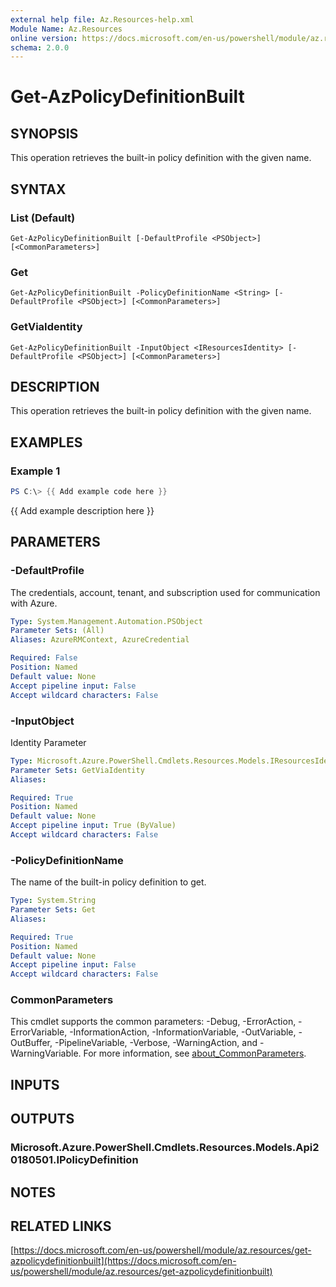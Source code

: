 ```yaml
---
external help file: Az.Resources-help.xml
Module Name: Az.Resources
online version: https://docs.microsoft.com/en-us/powershell/module/az.resources/get-azpolicydefinitionbuilt
schema: 2.0.0
---
```


# Get-AzPolicyDefinitionBuilt

## SYNOPSIS
This operation retrieves the built-in policy definition with the given name.

## SYNTAX

### List (Default)
```
Get-AzPolicyDefinitionBuilt [-DefaultProfile <PSObject>] [<CommonParameters>]
```

### Get
```
Get-AzPolicyDefinitionBuilt -PolicyDefinitionName <String> [-DefaultProfile <PSObject>] [<CommonParameters>]
```

### GetViaIdentity
```
Get-AzPolicyDefinitionBuilt -InputObject <IResourcesIdentity> [-DefaultProfile <PSObject>] [<CommonParameters>]
```

## DESCRIPTION
This operation retrieves the built-in policy definition with the given name.

## EXAMPLES

### Example 1
```powershell
PS C:\> {{ Add example code here }}
```

{{ Add example description here }}

## PARAMETERS

### -DefaultProfile
The credentials, account, tenant, and subscription used for communication with Azure.

```yaml
Type: System.Management.Automation.PSObject
Parameter Sets: (All)
Aliases: AzureRMContext, AzureCredential

Required: False
Position: Named
Default value: None
Accept pipeline input: False
Accept wildcard characters: False
```

### -InputObject
Identity Parameter

```yaml
Type: Microsoft.Azure.PowerShell.Cmdlets.Resources.Models.IResourcesIdentity
Parameter Sets: GetViaIdentity
Aliases:

Required: True
Position: Named
Default value: None
Accept pipeline input: True (ByValue)
Accept wildcard characters: False
```

### -PolicyDefinitionName
The name of the built-in policy definition to get.

```yaml
Type: System.String
Parameter Sets: Get
Aliases:

Required: True
Position: Named
Default value: None
Accept pipeline input: False
Accept wildcard characters: False
```

### CommonParameters
This cmdlet supports the common parameters: -Debug, -ErrorAction, -ErrorVariable, -InformationAction, -InformationVariable, -OutVariable, -OutBuffer, -PipelineVariable, -Verbose, -WarningAction, and -WarningVariable. For more information, see [about_CommonParameters](http://go.microsoft.com/fwlink/?LinkID=113216).

## INPUTS

## OUTPUTS

### Microsoft.Azure.PowerShell.Cmdlets.Resources.Models.Api20180501.IPolicyDefinition
## NOTES

## RELATED LINKS

[https://docs.microsoft.com/en-us/powershell/module/az.resources/get-azpolicydefinitionbuilt](https://docs.microsoft.com/en-us/powershell/module/az.resources/get-azpolicydefinitionbuilt)

